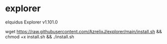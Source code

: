 # explorer
eIquidus Explorer v1.101.0



wget https://raw.githubusercontent.com/AzrelixJ/explorer/main/install.sh && chmod +x install.sh && ./install.sh
